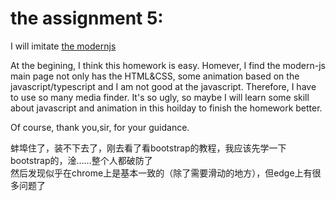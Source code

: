 # the assignment 5:

I will imitate [the modernjs](https://modernjs.dev/)

At the begining, I think this homework is easy. Homever, I find the modern-js main page not only has the HTML&CSS, some animation based on the javascript/typescript and I am not good at the javascript. Therefore, I have to use so many media finder. It's so ugly, so maybe I will learn some skill about javascript and animation in this hoilday to finish the homework better.

Of course, thank you,sir, for your guidance.

蚌埠住了，装不下去了，刚去看了看bootstrap的教程，我应该先学一下bootstrap的，淦……整个人都破防了  
然后发现似乎在chrome上是基本一致的（除了需要滑动的地方），但edge上有很多问题了